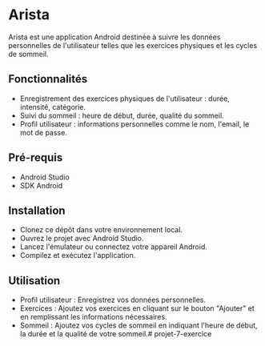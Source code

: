 # Arista
Arista est une application Android destinée à suivre les données personnelles de l'utilisateur telles que les exercices physiques et les cycles de sommeil.

## Fonctionnalités
- Enregistrement des exercices physiques de l'utilisateur : durée, intensité, catégorie.
- Suivi du sommeil : heure de début, durée, qualité du sommeil.
- Profil utilisateur : informations personnelles comme le nom, l'email, le mot de passe.

## Pré-requis
- Android Studio
- SDK Android 

## Installation
- Clonez ce dépôt dans votre environnement local.
- Ouvrez le projet avec Android Studio.
- Lancez l'émulateur ou connectez votre appareil Android.
- Compilez et exécutez l'application.

## Utilisation
- Profil utilisateur : Enregistrez vos données personnelles.
- Exercices : Ajoutez vos exercices en cliquant sur le bouton "Ajouter" et en remplissant les informations nécessaires.
- Sommeil : Ajoutez vos cycles de sommeil en indiquant l'heure de début, la durée et la qualité de votre sommeil.#   p r o j e t - 7 - e x e r c i c e  
 